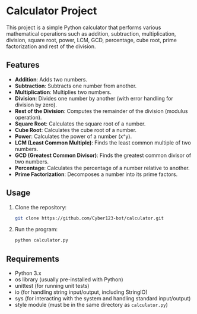 # Calculator Project

This project is a simple Python calculator that performs various mathematical operations such as addition, subtraction, multiplication, division, square root, power, LCM, GCD, percentage, cube root, prime factorization and rest of the division.

## Features
- **Addition**: Adds two numbers.
- **Subtraction**: Subtracts one number from another.
- **Multiplication**: Multiplies two numbers.
- **Division**: Divides one number by another (with error handling for division by zero).
- **Rest of the Division**: Computes the remainder of the division (modulus operation).
- **Square Root**: Calculates the square root of a number.
- **Cube Root**: Calculates the cube root of a number.
- **Power**: Calculates the power of a number (x^y).
- **LCM (Least Common Multiple)**: Finds the least common multiple of two numbers.
- **GCD (Greatest Common Divisor)**: Finds the greatest common divisor of two numbers.
- **Percentage**: Calculates the percentage of a number relative to another.
- **Prime Factorization**: Decomposes a number into its prime factors.

## Usage

1. Clone the repository:
   ```bash
   git clone https://github.com/Cyber123-bot/calculator.git
   ```

2. Run the program:
   ```bash
   python calculator.py
   ```

## Requirements
- Python 3.x
- os library (usually pre-installed with Python)
- unittest (for running unit tests)
- io (for handling string input/output, including StringIO)
- sys (for interacting with the system and handling standard input/output)
- style module (must be in the same directory as `calculator.py`)